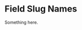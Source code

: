 [title]: # (Field Slug Names)
[tags]: # (XXX)
[priority]: # (5314)
# Field Slug Names
Something here.
